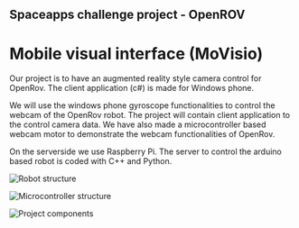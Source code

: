 Spaceapps challenge project - OpenROV
--
Mobile visual interface (MoVisio)
==
Our project is to have an augmented reality style camera control for OpenRov. The client application (c#) is made for Windows phone.

We will use the windows phone gyroscope functionalities to control the webcam of the OpenRov robot. The project will contain client application to the control camera data. We have also made a microcontroller based webcam motor to demonstrate the webcam functionalities of OpenRov.

On the serverside we use Raspberry Pi. The server to control the arduino based robot is coded with C++ and Python.

![Robot structure](https://github.com/tikuilla/pds2013/blob/master/WP_20130420_017.jpg)

![Microcontroller structure](https://github.com/tikuilla/pds2013/blob/master/microcontroller_structure.jpg)

![Project components](https://github.com/tikuilla/pds2013/blob/master/project_components.jpg)


